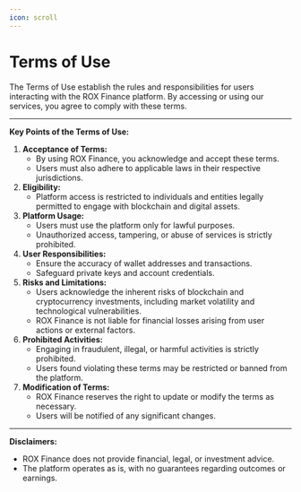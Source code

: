 ```yaml
---
icon: scroll
---
```


# Terms of Use

The Terms of Use establish the rules and responsibilities for users interacting with the ROX Finance platform. By accessing or using our services, you agree to comply with these terms.

***

**Key Points of the Terms of Use:**

1. **Acceptance of Terms:**
   * By using ROX Finance, you acknowledge and accept these terms.
   * Users must also adhere to applicable laws in their respective jurisdictions.
2. **Eligibility:**
   * Platform access is restricted to individuals and entities legally permitted to engage with blockchain and digital assets.
3. **Platform Usage:**
   * Users must use the platform only for lawful purposes.
   * Unauthorized access, tampering, or abuse of services is strictly prohibited.
4. **User Responsibilities:**
   * Ensure the accuracy of wallet addresses and transactions.
   * Safeguard private keys and account credentials.
5. **Risks and Limitations:**
   * Users acknowledge the inherent risks of blockchain and cryptocurrency investments, including market volatility and technological vulnerabilities.
   * ROX Finance is not liable for financial losses arising from user actions or external factors.
6. **Prohibited Activities:**
   * Engaging in fraudulent, illegal, or harmful activities is strictly prohibited.
   * Users found violating these terms may be restricted or banned from the platform.
7. **Modification of Terms:**
   * ROX Finance reserves the right to update or modify the terms as necessary.
   * Users will be notified of any significant changes.

***

**Disclaimers:**

* ROX Finance does not provide financial, legal, or investment advice.
* The platform operates as is, with no guarantees regarding outcomes or earnings.
